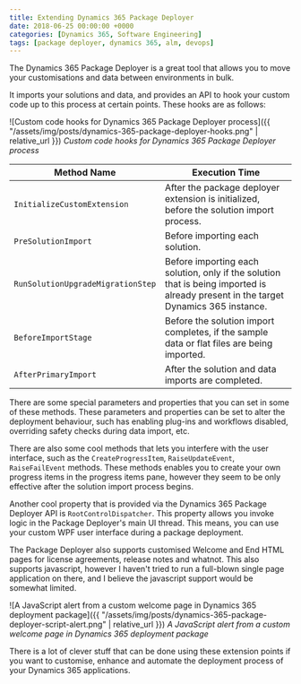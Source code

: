 ```yaml
---
title: Extending Dynamics 365 Package Deployer
date: 2018-06-25 00:00:00 +0000
categories: [Dynamics 365, Software Engineering]
tags: [package deployer, dynamics 365, alm, devops]
---
```


The Dynamics 365 Package Deployer is a great tool that allows you to move your customisations and data between environments in bulk.

It imports your solutions and data, and provides an API to hook your custom code up to this process at certain points. These hooks are as follows:

![Custom code hooks for Dynamics 365 Package Deployer process]({{ "/assets/img/posts/dynamics-365-package-deployer-hooks.png" | relative_url }})
*Custom code hooks for Dynamics 365 Package Deployer process*

| Method Name | Execution Time |
| ----------- | -------------- |
| `InitializeCustomExtension` | After the package deployer extension is initialized, before the solution import process. |
| `PreSolutionImport` | Before importing each solution. |
| `RunSolutionUpgradeMigrationStep` | Before importing each solution, only if the solution that is being imported is already present in the target Dynamics 365 instance. |
| `BeforeImportStage` | Before the solution import completes, if the sample data or flat files are being imported. |
| `AfterPrimaryImport` | After the solution and data imports are completed. |

There are some special parameters and properties that you can set in some of these methods. These parameters and properties can be set to alter the deployment behaviour, such has enabling plug-ins and workflows disabled, overriding safety checks during data import, etc.

There are also some cool methods that lets you interfere with the user interface, such as the `CreateProgressItem`, `RaiseUpdateEvent`, `RaiseFailEvent` methods. These methods enables you to create your own progress items in the progress items pane, however they seem to be only effective after the solution import process begins.

Another cool property that is provided via the Dynamics 365 Package Deployer API is `RootControlDispatcher`. This property allows you invoke logic in the Package Deployer's main UI thread. This means, you can use your custom WPF user interface during a package deployment.

The Package Deployer also supports customised Welcome and End HTML pages for license agreements, release notes and whatnot. This also supports javascript, however I haven't tried to run a full-blown single page application on there, and I believe the javascript support would be somewhat limited.

![A JavaScript alert from a custom welcome page in Dynamics 365 deployment package]({{ "/assets/img/posts/dynamics-365-package-deployer-script-alert.png" | relative_url }})
*A JavaScript alert from a custom welcome page in Dynamics 365 deployment package*

There is a lot of clever stuff that can be done using these extension points if you want to customise, enhance and automate the deployment process of your Dynamics 365 applications.